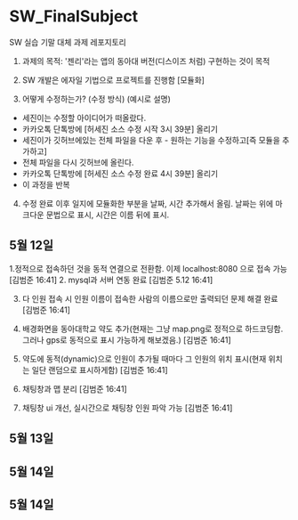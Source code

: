 # SW_FinalSubject
SW 실습 기말 대체 과제 레포지토리

1. 과제의 목적: '젠리'라는 앱의 동아대 버전(디스이즈 처럼) 구현하는 것이 목적 

2. SW 개발은 에자일 기법으로 프로젝트를 진행함 [모듈화]

3. 어떻게 수정하는가? (수정 방식)
(예시로 설명)
- 세진이는 수정할 아이디어가 떠올랐다. 
- 카카오톡 단톡방에 [허세진 소스 수정 시작 3시 39분] 올리기
- 세진이가 깃허브에있는 전체 파일을 다운 후 - 원하는 기능을 수정하고[즉 모듈을 추가하고]
- 전체 파일을 다시 깃허브에 올린다.
- 카카오톡 단톡방에 [허세진 소스 수정 완료 4시 39분] 올리기
- 이 과정을 반복

4. 수정 완료 이후
일지에 모듈화한 부분을 날짜, 시간 추가해서 올림. 날짜는 위에 마크다운 문법으로 표시, 시간은 이름 뒤에 표시.


## 5월 12일 ##
1.정적으로 접속하던 것을 동적 연결으로 전환함. 이제 localhost:8080 으로 접속 가능 [김범준 16:41]
2. mysql과 서버 연동 완료    [김범준 5.12 16:41]

3. 다 인원 접속 시 인원 이름이 접속한 사람의 이름으로만 출력되던 문제 해결 완료    [김범준 16:41]

4. 배경화면을 동아대학교 약도 추가(현재는 그냥 map.png로 정적으로 하드코딩함. 그러나 gps로 동적으로 표시 가능하게 해보겠음.)    [김범준 16:41]

5. 약도에 동적(dynamic)으로 인원이 추가될 때마다 그 인원의 위치 표시(현재 위치는 일단 랜덤으로 표시하게함)  [김범준 16:41]

6. 채팅창과 맵 분리    [김범준 16:41]

7. 채팅창 ui 개선, 실시간으로 채팅창 인원 파악 가능    [김범준 16:41]

## 5월 13일 ##



## 5월 14일 ##


## 5월 14일 ##
   
